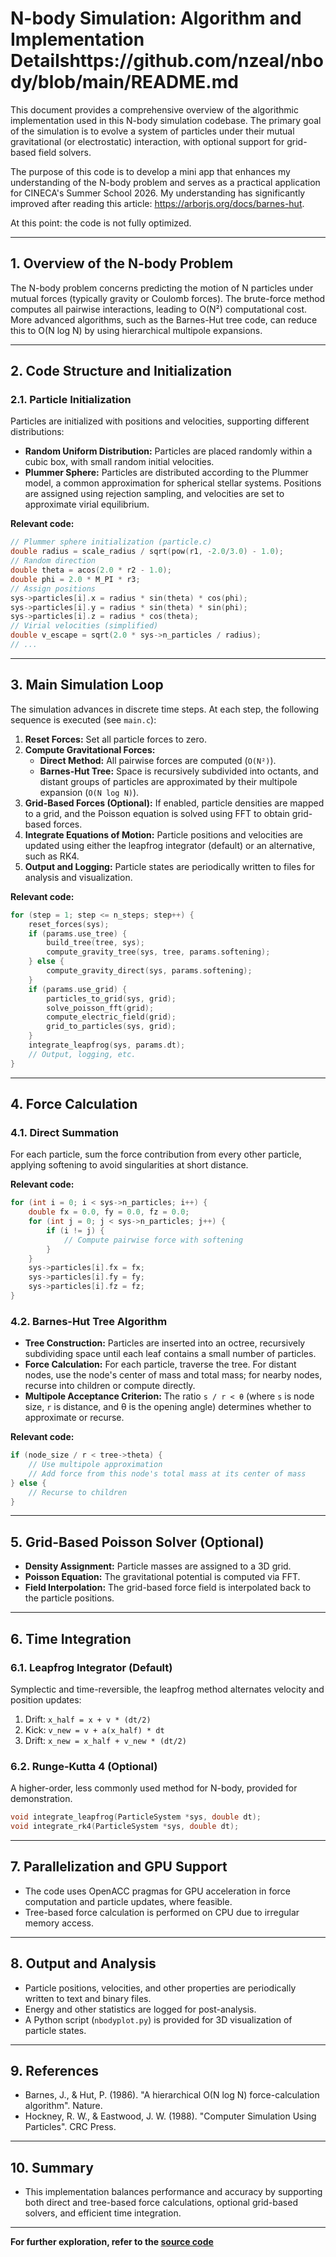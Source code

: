 # N-body Simulation: Algorithm and Implementation Detailshttps://github.com/nzeal/nbody/blob/main/README.md

This document provides a comprehensive overview of the algorithmic implementation used in this N-body simulation codebase. The primary goal of the simulation is to evolve a system of particles under their mutual gravitational (or electrostatic) interaction, with optional support for grid-based field solvers.

The purpose of this code is to develop a mini app that enhances my understanding of the N-body problem and serves as a practical application for CINECA's Summer School 2026. My understanding has significantly improved after reading this article: https://arborjs.org/docs/barnes-hut.

At this point: the code is not fully optimized. 

---

## 1. Overview of the N-body Problem

The N-body problem concerns predicting the motion of N particles under mutual forces (typically gravity or Coulomb forces). The brute-force method computes all pairwise interactions, leading to O(N²) computational cost. More advanced algorithms, such as the Barnes-Hut tree code, can reduce this to O(N log N) by using hierarchical multipole expansions.

---

## 2. Code Structure and Initialization

### 2.1. Particle Initialization

Particles are initialized with positions and velocities, supporting different distributions:

- **Random Uniform Distribution:** Particles are placed randomly within a cubic box, with small random initial velocities.
- **Plummer Sphere:** Particles are distributed according to the Plummer model, a common approximation for spherical stellar systems. Positions are assigned using rejection sampling, and velocities are set to approximate virial equilibrium.

**Relevant code:**
```c
// Plummer sphere initialization (particle.c)
double radius = scale_radius / sqrt(pow(r1, -2.0/3.0) - 1.0);
// Random direction
double theta = acos(2.0 * r2 - 1.0);
double phi = 2.0 * M_PI * r3;
// Assign positions
sys->particles[i].x = radius * sin(theta) * cos(phi);
sys->particles[i].y = radius * sin(theta) * sin(phi);
sys->particles[i].z = radius * cos(theta);
// Virial velocities (simplified)
double v_escape = sqrt(2.0 * sys->n_particles / radius);
// ...
```

---

## 3. Main Simulation Loop

The simulation advances in discrete time steps. At each step, the following sequence is executed (see `main.c`):

1. **Reset Forces:** Set all particle forces to zero.
2. **Compute Gravitational Forces:**  
    - **Direct Method:** All pairwise forces are computed (`O(N²)`).
    - **Barnes-Hut Tree:** Space is recursively subdivided into octants, and distant groups of particles are approximated by their multipole expansion (`O(N log N)`).
3. **Grid-Based Forces (Optional):** If enabled, particle densities are mapped to a grid, and the Poisson equation is solved using FFT to obtain grid-based forces.
4. **Integrate Equations of Motion:** Particle positions and velocities are updated using either the leapfrog integrator (default) or an alternative, such as RK4.
5. **Output and Logging:** Particle states are periodically written to files for analysis and visualization.

**Relevant code:**
```c
for (step = 1; step <= n_steps; step++) {
    reset_forces(sys);
    if (params.use_tree) {
        build_tree(tree, sys);
        compute_gravity_tree(sys, tree, params.softening);
    } else {
        compute_gravity_direct(sys, params.softening);
    }
    if (params.use_grid) {
        particles_to_grid(sys, grid);
        solve_poisson_fft(grid);
        compute_electric_field(grid);
        grid_to_particles(sys, grid);
    }
    integrate_leapfrog(sys, params.dt);
    // Output, logging, etc.
}
```

---

## 4. Force Calculation

### 4.1. Direct Summation

For each particle, sum the force contribution from every other particle, applying softening to avoid singularities at short distance.

**Relevant code:**
```c
for (int i = 0; i < sys->n_particles; i++) {
    double fx = 0.0, fy = 0.0, fz = 0.0;
    for (int j = 0; j < sys->n_particles; j++) {
        if (i != j) {
            // Compute pairwise force with softening
        }
    }
    sys->particles[i].fx = fx;
    sys->particles[i].fy = fy;
    sys->particles[i].fz = fz;
}
```

### 4.2. Barnes-Hut Tree Algorithm

- **Tree Construction:** Particles are inserted into an octree, recursively subdividing space until each leaf contains a small number of particles.
- **Force Calculation:** For each particle, traverse the tree. For distant nodes, use the node's center of mass and total mass; for nearby nodes, recurse into children or compute directly.
- **Multipole Acceptance Criterion:** The ratio `s / r < θ` (where `s` is node size, `r` is distance, and θ is the opening angle) determines whether to approximate or recurse.

**Relevant code:**
```c
if (node_size / r < tree->theta) {
    // Use multipole approximation
    // Add force from this node's total mass at its center of mass
} else {
    // Recurse to children
}
```

---

## 5. Grid-Based Poisson Solver (Optional)

- **Density Assignment:** Particle masses are assigned to a 3D grid.
- **Poisson Equation:** The gravitational potential is computed via FFT.
- **Field Interpolation:** The grid-based force field is interpolated back to the particle positions.

---

## 6. Time Integration

### 6.1. Leapfrog Integrator (Default)

Symplectic and time-reversible, the leapfrog method alternates velocity and position updates:

1. Drift: `x_half = x + v * (dt/2)`
2. Kick: `v_new = v + a(x_half) * dt`
3. Drift: `x_new = x_half + v_new * (dt/2)`

### 6.2. Runge-Kutta 4 (Optional)

A higher-order, less commonly used method for N-body, provided for demonstration.

```c
void integrate_leapfrog(ParticleSystem *sys, double dt);
void integrate_rk4(ParticleSystem *sys, double dt);
```

---

## 7. Parallelization and GPU Support

- The code uses OpenACC pragmas for GPU acceleration in force computation and particle updates, where feasible.
- Tree-based force calculation is performed on CPU due to irregular memory access.

---

## 8. Output and Analysis

- Particle positions, velocities, and other properties are periodically written to text and binary files.
- Energy and other statistics are logged for post-analysis.
- A Python script (`nbodyplot.py`) is provided for 3D visualization of particle states.

---

## 9. References

- Barnes, J., & Hut, P. (1986). "A hierarchical O(N log N) force-calculation algorithm". Nature.
- Hockney, R. W., & Eastwood, J. W. (1988). "Computer Simulation Using Particles". CRC Press.

---

## 10. Summary

- This implementation balances performance and accuracy by supporting both direct and tree-based force calculations, optional grid-based solvers, and efficient time integration.
---

**For further exploration, refer to the [source code](https://github.com/nzeal/nbody/tree/053ccd68796730cdec29429bf319bceefd868208/source)**
